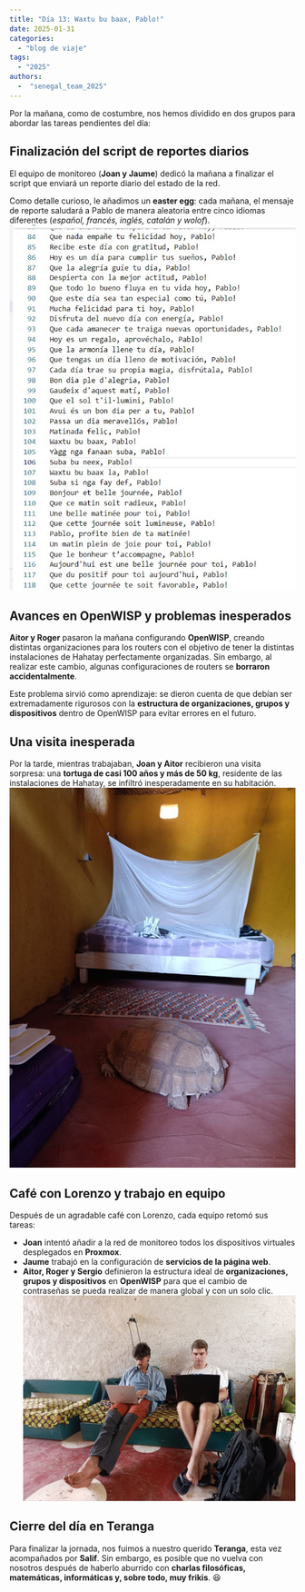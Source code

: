 ```yaml
---
title: "Día 13: Waxtu bu baax, Pablo!"
date: 2025-01-31
categories: 
  - "blog de viaje"
tags:
  - "2025"
authors:
  -  "senegal_team_2025"
---
```


Por la mañana, como de costumbre, nos hemos dividido en dos grupos para abordar las tareas pendientes del día:

## Finalización del script de reportes diarios  
El equipo de monitoreo (**Joan y Jaume**) dedicó la mañana a finalizar el script que enviará un reporte diario del estado de la red.  

Como detalle curioso, le añadimos un **easter egg**: cada mañana, el mensaje de reporte saludará a Pablo de manera aleatoria entre cinco idiomas diferentes (*español, francés, inglés, catalán y wolof*).
![Buenos dias Pablo!](images/morningPablo.jpg "Buenos dias Pablo!")

## Avances en OpenWISP y problemas inesperados  
**Aitor y Roger** pasaron la mañana configurando **OpenWISP**, creando distintas organizaciones para los routers con el objetivo de tener la distintas instalaciones de Hahatay perfectamente organizadas. Sin embargo, al realizar este cambio, algunas configuraciones de routers se **borraron accidentalmente**.  

Este problema sirvió como aprendizaje: se dieron cuenta de que debían ser extremadamente rigurosos con la **estructura de organizaciones, grupos y dispositivos** dentro de OpenWISP para evitar errores en el futuro.  

## Una visita inesperada  
Por la tarde, mientras trabajaban, **Joan y Aitor** recibieron una visita sorpresa: una **tortuga de casi 100 años y más de 50 kg**, residente de las instalaciones de Hahatay, se infiltró inesperadamente en su habitación.  
![Tortuga de Hahatay](images/Tortuga.jpg "Tortuga de Hahatay")

## Café con Lorenzo y trabajo en equipo  
Después de un agradable café con Lorenzo, cada equipo retomó sus tareas:  

- **Joan** intentó añadir a la red de monitoreo todos los dispositivos virtuales desplegados en **Proxmox**.  
- **Jaume** trabajó en la configuración de **servicios de la página web**.  
- **Aitor, Roger y Sergio** definieron la estructura ideal de **organizaciones, grupos y dispositivos** en **OpenWISP** para que el cambio de contraseñas se pueda realizar de manera global y con un solo clic.  
![Despacho Joan y Jaume](images/despacho.jpg "Despacho Joan y Jaume")

## Cierre del día en Teranga  
Para finalizar la jornada, nos fuimos a nuestro querido **Teranga**, esta vez acompañados por **Salif**. Sin embargo, es posible que no vuelva con nosotros después de haberlo aburrido con **charlas filosóficas, matemáticas, informáticas y, sobre todo, muy frikis**. 😆  
